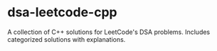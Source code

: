 # dsa-leetcode-cpp
A collection of C++ solutions for LeetCode's DSA problems. Includes categorized solutions with explanations.
